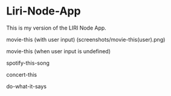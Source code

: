 # Liri-Node-App
This is my version of the LIRI Node App.

movie-this (with user input)
(screenshots/movie-this(user).png)

movie-this (when user input is undefined)

spotify-this-song

concert-this

do-what-it-says